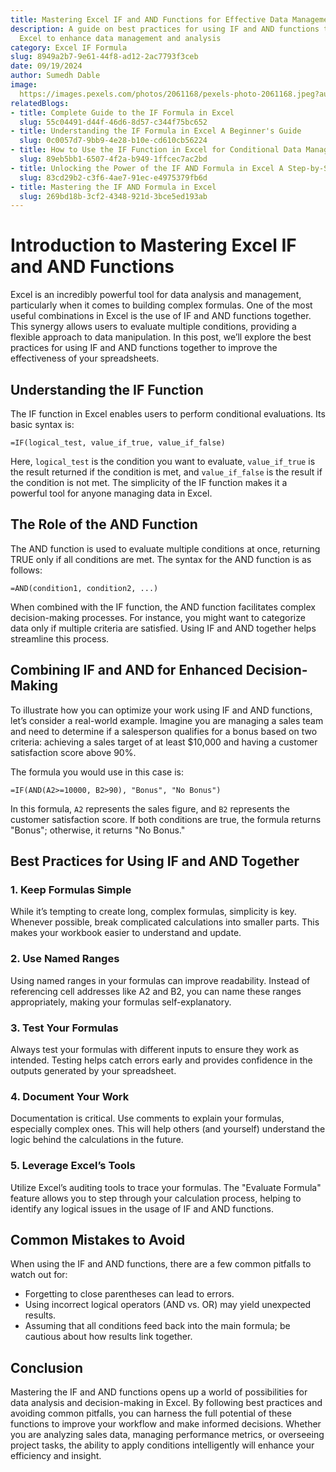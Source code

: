 ```yaml
---
title: Mastering Excel IF and AND Functions for Effective Data Management
description: A guide on best practices for using IF and AND functions together in
  Excel to enhance data management and analysis
category: Excel IF Formula
slug: 8949a2b7-9e61-44f8-ad12-2ac7793f3ceb
date: 09/19/2024
author: Sumedh Dable
image: 
  https://images.pexels.com/photos/2061168/pexels-photo-2061168.jpeg?auto=compress&cs=tinysrgb&w=600
relatedBlogs:
- title: Complete Guide to the IF Formula in Excel
  slug: 55c04491-d44f-46d6-8d57-c344f75bc652
- title: Understanding the IF Formula in Excel A Beginner's Guide
  slug: 0c0057d7-9bb9-4e28-b10e-cd610cb56224
- title: How to Use the IF Function in Excel for Conditional Data Management
  slug: 89eb5bb1-6507-4f2a-b949-1ffcec7ac2bd
- title: Unlocking the Power of the IF AND Formula in Excel A Step-by-Step Guide
  slug: 83cd29b2-c3f6-4ae7-91ec-e4975379fb6d
- title: Mastering the IF AND Formula in Excel
  slug: 269bd18b-3cf2-4348-921d-3bce5ed193ab
---
```


# Introduction to Mastering Excel IF and AND Functions

Excel is an incredibly powerful tool for data analysis and management, particularly when it comes to building complex formulas. One of the most useful combinations in Excel is the use of IF and AND functions together. This synergy allows users to evaluate multiple conditions, providing a flexible approach to data manipulation. In this post, we’ll explore the best practices for using IF and AND functions together to improve the effectiveness of your spreadsheets.

## Understanding the IF Function

The IF function in Excel enables users to perform conditional evaluations. Its basic syntax is:

```excel
=IF(logical_test, value_if_true, value_if_false)
```

Here, `logical_test` is the condition you want to evaluate, `value_if_true` is the result returned if the condition is met, and `value_if_false` is the result if the condition is not met. The simplicity of the IF function makes it a powerful tool for anyone managing data in Excel.

## The Role of the AND Function

The AND function is used to evaluate multiple conditions at once, returning TRUE only if all conditions are met. The syntax for the AND function is as follows:

```excel
=AND(condition1, condition2, ...)
```

When combined with the IF function, the AND function facilitates complex decision-making processes. For instance, you might want to categorize data only if multiple criteria are satisfied. Using IF and AND together helps streamline this process.

## Combining IF and AND for Enhanced Decision-Making

To illustrate how you can optimize your work using IF and AND functions, let’s consider a real-world example. Imagine you are managing a sales team and need to determine if a salesperson qualifies for a bonus based on two criteria: achieving a sales target of at least $10,000 and having a customer satisfaction score above 90%.

The formula you would use in this case is:

```excel
=IF(AND(A2>=10000, B2>90), "Bonus", "No Bonus")
```

In this formula, `A2` represents the sales figure, and `B2` represents the customer satisfaction score. If both conditions are true, the formula returns "Bonus"; otherwise, it returns "No Bonus."

## Best Practices for Using IF and AND Together

### 1. Keep Formulas Simple

While it’s tempting to create long, complex formulas, simplicity is key. Whenever possible, break complicated calculations into smaller parts. This makes your workbook easier to understand and update.

### 2. Use Named Ranges

Using named ranges in your formulas can improve readability. Instead of referencing cell addresses like A2 and B2, you can name these ranges appropriately, making your formulas self-explanatory.

### 3. Test Your Formulas

Always test your formulas with different inputs to ensure they work as intended. Testing helps catch errors early and provides confidence in the outputs generated by your spreadsheet.

### 4. Document Your Work

Documentation is critical. Use comments to explain your formulas, especially complex ones. This will help others (and yourself) understand the logic behind the calculations in the future.

### 5. Leverage Excel’s Tools

Utilize Excel’s auditing tools to trace your formulas. The "Evaluate Formula" feature allows you to step through your calculation process, helping to identify any logical issues in the usage of IF and AND functions.

## Common Mistakes to Avoid

When using the IF and AND functions, there are a few common pitfalls to watch out for:

- Forgetting to close parentheses can lead to errors.
- Using incorrect logical operators (AND vs. OR) may yield unexpected results.
- Assuming that all conditions feed back into the main formula; be cautious about how results link together.

## Conclusion

Mastering the IF and AND functions opens up a world of possibilities for data analysis and decision-making in Excel. By following best practices and avoiding common pitfalls, you can harness the full potential of these functions to improve your workflow and make informed decisions. Whether you are analyzing sales data, managing performance metrics, or overseeing project tasks, the ability to apply conditions intelligently will enhance your efficiency and insight.